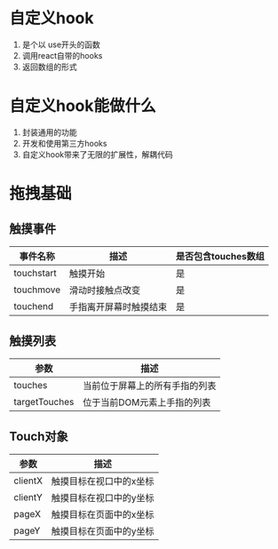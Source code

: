 # 自定义hook
1. 是个以 use开头的函数
2. 调用react自带的hooks
3. 返回数组的形式

# 自定义hook能做什么
1. 封装通用的功能
2. 开发和使用第三方hooks
3. 自定义hook带来了无限的扩展性，解耦代码




# 拖拽基础
## 触摸事件
| 事件名称 |  描述|  是否包含touches数组
| --- | --- | --- 
|  touchstart  | 触摸开始  | 是
|  touchmove  | 滑动时接触点改变  | 是
|  touchend  | 手指离开屏幕时触摸结束  | 是

## 触摸列表
| 参数 |  描述|
| --- | --- |
|  touches  | 当前位于屏幕上的所有手指的列表
|  targetTouches  | 位于当前DOM元素上手指的列表

## Touch对象
| 参数 |  描述|
| --- | --- |
|  clientX  | 触摸目标在视口中的x坐标
|  clientY  | 触摸目标在视口中的y坐标
|  pageX  | 触摸目标在页面中的x坐标
|  pageY  | 触摸目标在页面中的y坐标